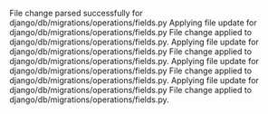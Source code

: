 File change parsed successfully for django/db/migrations/operations/fields.py
Applying file update for django/db/migrations/operations/fields.py
File change applied to django/db/migrations/operations/fields.py.
Applying file update for django/db/migrations/operations/fields.py
File change applied to django/db/migrations/operations/fields.py.
Applying file update for django/db/migrations/operations/fields.py
File change applied to django/db/migrations/operations/fields.py.
Applying file update for django/db/migrations/operations/fields.py
File change applied to django/db/migrations/operations/fields.py.
